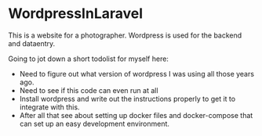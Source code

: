 # WordpressInLaravel
This is a website for a photographer. Wordpress is used for the backend and dataentry.

Going to jot down a short todolist for myself here:
- Need to figure out what version of wordpress I was using all those years ago.
- Need to see if this code can even run at all
- Install wordpress and write out the instructions properly to get it to integrate with this.
- After all that see about setting up docker files and docker-compose that can set up an easy development environment.
